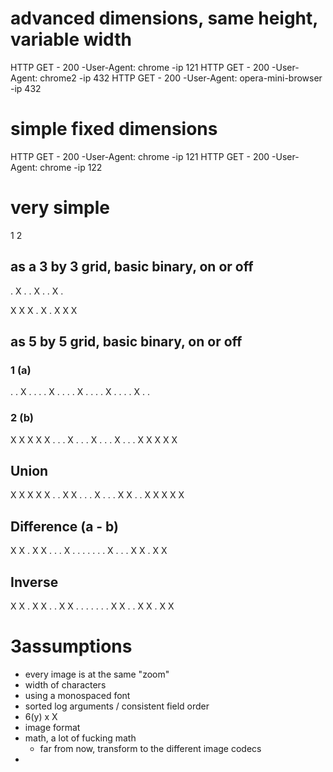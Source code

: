 # advanced dimensions, same height, variable width
HTTP GET - 200 -User-Agent: chrome -ip 121
HTTP GET - 200 -User-Agent: chrome2  -ip 432
HTTP GET - 200 -User-Agent: opera-mini-browser  -ip 432

# simple fixed dimensions
HTTP GET - 200 -User-Agent: chrome -ip 121
HTTP GET - 200 -User-Agent: chrome -ip 122

# very simple 
1
2

## as a 3 by 3 grid, basic binary, on or off
. X . 
. X . 
. X .

X X X
. X .
X X X

## as 5 by 5 grid, basic binary, on or off
### 1 (a)
. . X . .
. . X . .
. . X . .
. . X . .
. . X . .

### 2 (b)
X X X X X
. . . X .
. . X . .
. X . . .
X X X X X 

## Union

X X X X X
. . X X .
. . X . .
. X X . .
X X X X X 

## Difference (a - b)

X X . X X
. . . X .
. . . . .
. X . . .
X X . X X 

## Inverse 

X X . X X
. . X X .
. . . . .
. X X . .
X X . X X 






# 3assumptions 
- every image is at the same "zoom"
- width of characters
- using a monospaced font 
- sorted log arguments / consistent field order
- 6(y) x X
- image format 
- math, a lot of fucking math 
  - far from now, transform to the different image codecs
- 


